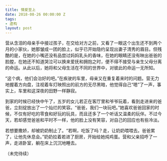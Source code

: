 ```yaml
---
title: 情爱至上
date: 2018-08-26 00:00:00 Z
tags:
- 虚构
layout: post
---
```


营从含泪的母亲手中接过孩子，在交给对方之前，又看了一眼这个出生还不到两个月的小家伙，她那皱成一团的脸上，似乎已开始隐约呈现出妻子清秀的眉目。但残酷的是，在她的小嘴还没有品尝过妈妈乳头的香味，在她的眼睛还没有映出爸爸的脸膛，在她还不知道哭泣可以换来爱抚和拥抱之时，便不得不接受与亲生父母分离的命运。从此以后，她将和父母生活在不同的世界中，对彼此的命运一无所知。

“这个病，他们会治好的吧。”在疾驶的车里，母亲又在重复着来时的问题。营无力地握着方向盘，注视着车灯映照出的前方的无尽黑暗，他觉得自己“嗯”了一声，事实上，车里和这深夜的田野一样静寂。

到家的时候已经快中午了，五岁的女儿若正在客厅里和爷爷玩着，看到走进来的爸爸，立刻绽放出了一个灿烂的笑容。“爸爸，我们一块玩吧。”她喜欢爸爸回家的时候，不仅有好吃的零食和好玩的玩具，而且还多了一个听话又温柔的玩伴。不过今天，若却感觉爸爸和平时不一样，他的脸上没有笑容，对自己的回应也有些冷淡。

若想要撒娇，却被奶奶制止了。“若啊，吃饭了吗？走，让奶奶喂喂去。爸爸累了，让他先休息会。”奶奶拉着若进了厨房，开始给她炖鸡蛋。营和父亲招呼了一声，走进卧室，躺在床上沉沉地睡去。

（未完待续）
